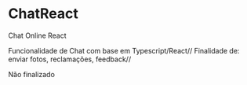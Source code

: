 # ChatReact
Chat Online React

Funcionalidade de Chat com base em Typescript/React//
Finalidade de: enviar fotos, reclamações, feedback//

Não finalizado
